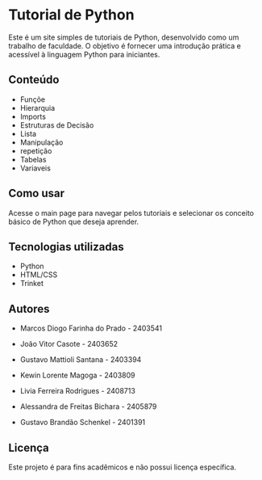 # Tutorial de Python

Este é um site simples de tutoriais de Python, desenvolvido como um trabalho de faculdade. O objetivo é fornecer uma introdução prática e acessível à linguagem Python para iniciantes.

## Conteúdo

- Funçõe
- Hierarquia
- Imports
- Estruturas de Decisão
- Lista
- Manipulação
- repetição
- Tabelas
- Variaveis

## Como usar

Acesse o main page para navegar pelos tutoriais e selecionar os conceito básico de Python que deseja aprender.

## Tecnologias utilizadas

- Python
- HTML/CSS
- Trinket

## Autores

- Marcos Diogo Farinha do Prado - 2403541

- João Vitor Casote - 2403652

- Gustavo Mattioli Santana - 2403394

- Kewin Lorente Magoga - 2403809

- Livia Ferreira Rodrigues - 2408713

- Alessandra de Freitas Bichara - 2405879

- Gustavo Brandão Schenkel - 2401391


## Licença

Este projeto é para fins acadêmicos e não possui licença específica.
